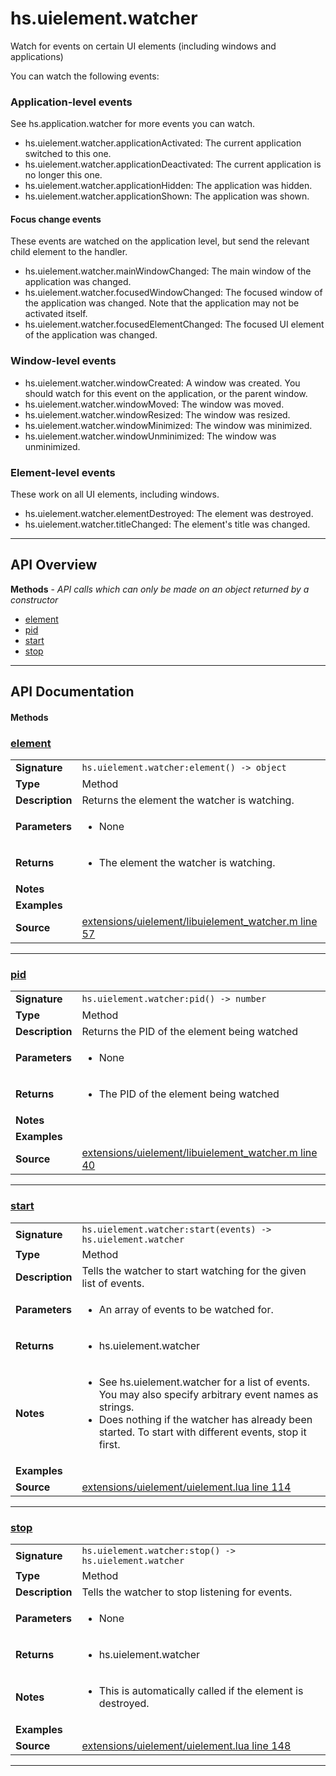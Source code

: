 # hs.uielement.watcher

Watch for events on certain UI elements (including windows and applications)

You can watch the following events:
### Application-level events
See hs.application.watcher for more events you can watch.
* hs.uielement.watcher.applicationActivated: The current application switched to this one.
* hs.uielement.watcher.applicationDeactivated: The current application is no longer this one.
* hs.uielement.watcher.applicationHidden: The application was hidden.
* hs.uielement.watcher.applicationShown: The application was shown.

#### Focus change events
These events are watched on the application level, but send the relevant child element to the handler.
* hs.uielement.watcher.mainWindowChanged: The main window of the application was changed.
* hs.uielement.watcher.focusedWindowChanged: The focused window of the application was changed. Note that the application may not be activated itself.
* hs.uielement.watcher.focusedElementChanged: The focused UI element of the application was changed.

### Window-level events
* hs.uielement.watcher.windowCreated: A window was created. You should watch for this event on the application, or the parent window.
* hs.uielement.watcher.windowMoved: The window was moved.
* hs.uielement.watcher.windowResized: The window was resized.
* hs.uielement.watcher.windowMinimized: The window was minimized.
* hs.uielement.watcher.windowUnminimized: The window was unminimized.

### Element-level events
These work on all UI elements, including windows.
* hs.uielement.watcher.elementDestroyed: The element was destroyed.
* hs.uielement.watcher.titleChanged: The element's title was changed.

---

## API Overview
**Methods** - _API calls which can only be made on an object returned by a constructor_
 * [element](#element)
 * [pid](#pid)
 * [start](#start)
 * [stop](#stop)


---

## API Documentation

#### Methods


### [element](#element)

|                                             |                                                                                     |
| --------------------------------------------|-------------------------------------------------------------------------------------|
| **Signature**                               | `hs.uielement.watcher:element() -> object`                                                                    |
| **Type**                                    | Method                                                                     |
| **Description**                             | Returns the element the watcher is watching.                                                                     |
| **Parameters**                              | <ul><li>None</li></ul> |
| **Returns**                                 | <ul><li>The element the watcher is watching.</li></ul>          |
| **Notes**                                   | <ul></ul> |
| **Examples**                                | <ul></ul> |
| **Source**                                  | [extensions/uielement/libuielement_watcher.m line 57](https://github.com/CommandPost/CommandPost-App/blob/master/extensions/uielement/libuielement_watcher.m#L57) |

---


### [pid](#pid)

|                                             |                                                                                     |
| --------------------------------------------|-------------------------------------------------------------------------------------|
| **Signature**                               | `hs.uielement.watcher:pid() -> number`                                                                    |
| **Type**                                    | Method                                                                     |
| **Description**                             | Returns the PID of the element being watched                                                                     |
| **Parameters**                              | <ul><li>None</li></ul> |
| **Returns**                                 | <ul><li>The PID of the element being watched</li></ul>          |
| **Notes**                                   | <ul></ul> |
| **Examples**                                | <ul></ul> |
| **Source**                                  | [extensions/uielement/libuielement_watcher.m line 40](https://github.com/CommandPost/CommandPost-App/blob/master/extensions/uielement/libuielement_watcher.m#L40) |

---


### [start](#start)

|                                             |                                                                                     |
| --------------------------------------------|-------------------------------------------------------------------------------------|
| **Signature**                               | `hs.uielement.watcher:start(events) -> hs.uielement.watcher`                                                                    |
| **Type**                                    | Method                                                                     |
| **Description**                             | Tells the watcher to start watching for the given list of events.                                                                     |
| **Parameters**                              | <ul><li>An array of events to be watched for.</li></ul> |
| **Returns**                                 | <ul><li>hs.uielement.watcher</li></ul>          |
| **Notes**                                   | <ul><li>See hs.uielement.watcher for a list of events. You may also specify arbitrary event names as strings.</li><li>Does nothing if the watcher has already been started. To start with different events, stop it first.</li></ul> |
| **Examples**                                | <ul></ul> |
| **Source**                                  | [extensions/uielement/uielement.lua line 114](https://github.com/CommandPost/CommandPost-App/blob/master/extensions/uielement/uielement.lua#L114) |

---


### [stop](#stop)

|                                             |                                                                                     |
| --------------------------------------------|-------------------------------------------------------------------------------------|
| **Signature**                               | `hs.uielement.watcher:stop() -> hs.uielement.watcher`                                                                    |
| **Type**                                    | Method                                                                     |
| **Description**                             | Tells the watcher to stop listening for events.                                                                     |
| **Parameters**                              | <ul><li>None</li></ul> |
| **Returns**                                 | <ul><li>hs.uielement.watcher</li></ul>          |
| **Notes**                                   | <ul><li>This is automatically called if the element is destroyed.</li></ul> |
| **Examples**                                | <ul></ul> |
| **Source**                                  | [extensions/uielement/uielement.lua line 148](https://github.com/CommandPost/CommandPost-App/blob/master/extensions/uielement/uielement.lua#L148) |

---

